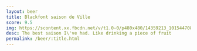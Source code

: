 ```yaml
---
layout: beer
title: Blackfont saison de Ville
score: 9.5
img: https://scontent.xx.fbcdn.net/v/t1.0-0/p480x480/14359213_10154470823213745_2596732537954561642_n.jpg?oh=acb4bd074faee0a1a8a30a1364b83803&oe=588E079E
desc: The best saison I\'ve had. Like drinking a piece of fruit
permalink: /beer/:title.html
---
```

